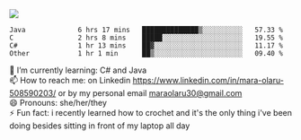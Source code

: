 

 <img align="center" src="https://github-readme-stats.vercel.app/api?username=MaraxD&theme=github_dark&show_icons=true&count_private=true"/>
 <br/>

<!--START_SECTION:waka-->

```text
Java             6 hrs 17 mins   ██████████████▒░░░░░░░░░░   57.33 %
C                2 hrs 8 mins    █████░░░░░░░░░░░░░░░░░░░░   19.55 %
C#               1 hr 13 mins    ██▓░░░░░░░░░░░░░░░░░░░░░░   11.17 %
Other            1 hr 1 min      ██▒░░░░░░░░░░░░░░░░░░░░░░   09.40 %
```

<!--END_SECTION:waka-->
<!--[![willianrod's wakatime stats](https://github-readme-stats.vercel.app/api/wakatime?username=MaraxD)](https://github.com/anuraghazra/github-readme-stats)-->

🌱 I’m currently learning: C# and Java <br/>
📫 How to reach me: on Linkedin https://www.linkedin.com/in/mara-olaru-508590203/ or by my personal email maraolaru30@gmail.com <br/>
😄 Pronouns: she/her/they <br/>
⚡ Fun fact: i recently learned how to crochet and it's the only thing i've been doing besides sitting in front of my laptop all day <br/>
 
